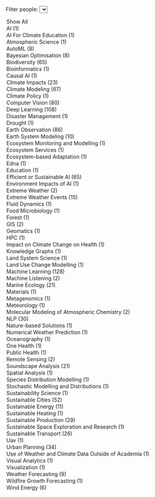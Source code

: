<label for="tagFilter">Filter people:</label>
<select id="tagFilter">
<option value="all">Show All</option>
<option value="AI">AI (1)</option>
<option value="AI For Climate Education">AI For Climate Education (1)</option>
<option value="Atmospheric Science">Atmospheric Science (1)</option>
<option value="AutoML">AutoML (8)</option>
<option value="Bayesian Optimisation">Bayesian Optimisation (8)</option>
<option value="Biodiversity">Biodiversity (65)</option>
<option value="Bioinformatics">Bioinformatics (1)</option>
<option value="Causal AI">Causal AI (1)</option>
<option value="Climate Impacts">Climate Impacts (23)</option>
<option value="Climate Modeling">Climate Modeling (67)</option>
<option value="Climate Policy">Climate Policy (1)</option>
<option value="Computer Vision">Computer Vision (80)</option>
<option value="Deep Learning">Deep Learning (108)</option>
<option value="Disaster Management">Disaster Management (1)</option>
<option value="Drought">Drought (1)</option>
<option value="Earth Observation">Earth Observation (86)</option>
<option value="Earth System Modeling">Earth System Modeling (10)</option>
<option value="Ecosystem Monitoring and Modelling">Ecosystem Monitoring and Modelling (1)</option>
<option value="Ecosystem Services">Ecosystem Services (1)</option>
<option value="Ecosystem-based Adaptation">Ecosystem-based Adaptation (1)</option>
<option value="Edna">Edna (1)</option>
<option value="Education">Education (1)</option>
<option value="Efficient or Sustainable AI">Efficient or Sustainable AI (65)</option>
<option value="Environment Impacts of AI">Environment Impacts of AI (1)</option>
<option value="Extreme Weather">Extreme Weather (2)</option>
<option value="Extreme Weather Events">Extreme Weather Events (15)</option>
<option value="Fluid Dynamics">Fluid Dynamics (1)</option>
<option value="Food Microbiology">Food Microbiology (1)</option>
<option value="Forest">Forest (1)</option>
<option value="GIS">GIS (2)</option>
<option value="Geomatics">Geomatics (1)</option>
<option value="HPC">HPC (1)</option>
<option value="Impact on Climate Change on Health">Impact on Climate Change on Health (1)</option>
<option value="Knowledge Graphs">Knowledge Graphs (1)</option>
<option value="Land System Science">Land System Science (1)</option>
<option value="Land Use Change Modelling">Land Use Change Modelling (1)</option>
<option value="Machine Learning">Machine Learning (128)</option>
<option value="Machine Listening">Machine Listening (2)</option>
<option value="Marine Ecology">Marine Ecology (21)</option>
<option value="Materials">Materials (1)</option>
<option value="Metagenomics">Metagenomics (1)</option>
<option value="Meteorology">Meteorology (1)</option>
<option value="Molecular Modeling of Atmospheric Chemistry">Molecular Modeling of Atmospheric Chemistry (2)</option>
<option value="NLP">NLP (30)</option>
<option value="Nature-based Solutions">Nature-based Solutions (1)</option>
<option value="Numerical Weather Prediction">Numerical Weather Prediction (1)</option>
<option value="Oceanography">Oceanography (1)</option>
<option value="One Health">One Health (1)</option>
<option value="Public Health">Public Health (1)</option>
<option value="Remote Sensing">Remote Sensing (2)</option>
<option value="Soundscape Analysis">Soundscape Analysis (21)</option>
<option value="Spatial Analysis">Spatial Analysis (1)</option>
<option value="Species Distribution Modelling">Species Distribution Modelling (1)</option>
<option value="Stochastic Modelling and Distributions">Stochastic Modelling and Distributions (1)</option>
<option value="Sustainability Science">Sustainability Science (1)</option>
<option value="Sustainable Cities">Sustainable Cities (52)</option>
<option value="Sustainable Energy">Sustainable Energy (11)</option>
<option value="Sustainable Heating">Sustainable Heating (1)</option>
<option value="Sustainable Production">Sustainable Production (29)</option>
<option value="Sustainable Space Exploration and Research">Sustainable Space Exploration and Research (1)</option>
<option value="Sustainable Transport">Sustainable Transport (26)</option>
<option value="Uav">Uav (1)</option>
<option value="Urban Planning">Urban Planning (34)</option>
<option value="Use of Weather and Climate Data Outside of Academia">Use of Weather and Climate Data Outside of Academia (1)</option>
<option value="Visual Analytics">Visual Analytics (1)</option>
<option value="Visualization">Visualization (1)</option>
<option value="Weather Forecasting">Weather Forecasting (9)</option>
<option value="Wildfire Growth Forecasting">Wildfire Growth Forecasting (1)</option>
<option value="Wind Energy">Wind Energy (6)</option></select>

<script>
        document.getElementById('tagFilter').addEventListener('change', function () {
            const selectedTag = this.value;
            document.querySelectorAll('.content').forEach(div => {
                const tags = div.getAttribute('data-tags').split(',');
                if (selectedTag === 'all' || tags.includes(selectedTag)) {
                    div.classList.remove('hidden');
                } else {
                    div.classList.add('hidden');
                }
            });
        });
</script>

